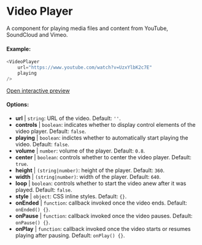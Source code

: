 # Video Player

A component for playing media files and content from YouTube, SoundCloud and Vimeo.

#### Example:

``` js
<VideoPlayer
    url="https://www.youtube.com/watch?v=UzxYlbK2c7E"
    playing
/>
```

[Open interactive preview](https://isle.heinz.cmu.edu/components/video-player/)

#### Options:

* __url__ | `string`: URL of the video. Default: `''`.
* __controls__ | `boolean`: indicates whether to display control elements of the video player. Default: `false`.
* __playing__ | `boolean`: indictes whether to automatically start playing the video. Default: `false`.
* __volume__ | `number`: volume of the player. Default: `0.8`.
* __center__ | `boolean`: controls whether to center the video player. Default: `true`.
* __height__ | `(string|number)`: height of the player. Default: `360`.
* __width__ | `(string|number)`: width of the player. Default: `640`.
* __loop__ | `boolean`: controls whether to start the video anew after it was played. Default: `false`.
* __style__ | `object`: CSS inline styles. Default: `{}`.
* __onEnded__ | `function`: callback invoked once the video ends. Default: `onEnded() {}`.
* __onPause__ | `function`: callback invoked once the video pauses. Default: `onPause() {}`.
* __onPlay__ | `function`: callback invoked once the video starts or resumes playing after pausing. Default: `onPlay() {}`.
